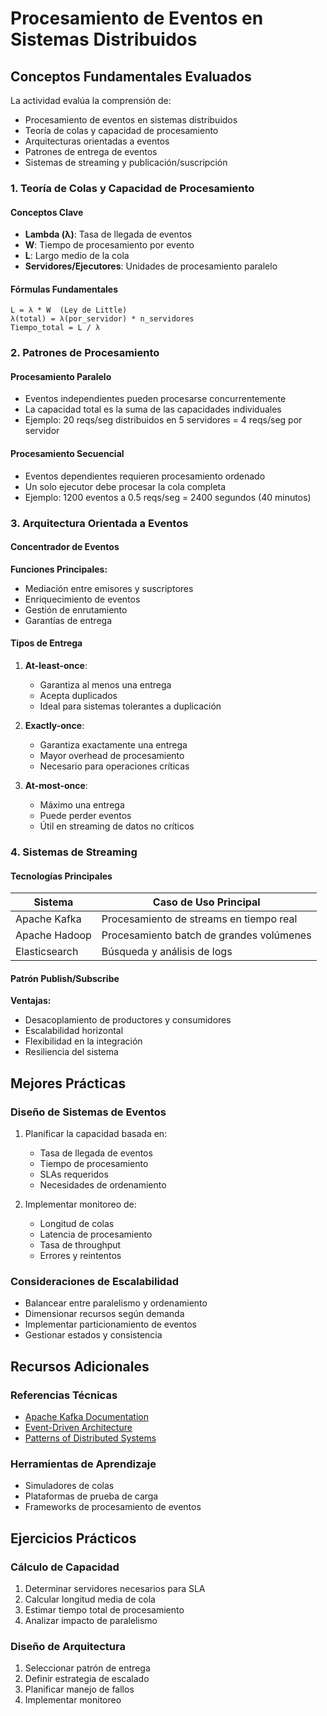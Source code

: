 # Procesamiento de Eventos en Sistemas Distribuidos

## Conceptos Fundamentales Evaluados

La actividad evalúa la comprensión de:

- Procesamiento de eventos en sistemas distribuidos
- Teoría de colas y capacidad de procesamiento
- Arquitecturas orientadas a eventos
- Patrones de entrega de eventos
- Sistemas de streaming y publicación/suscripción

### 1. Teoría de Colas y Capacidad de Procesamiento

#### Conceptos Clave

- **Lambda (λ)**: Tasa de llegada de eventos
- **W**: Tiempo de procesamiento por evento
- **L**: Largo medio de la cola
- **Servidores/Ejecutores**: Unidades de procesamiento paralelo

#### Fórmulas Fundamentales

```
L = λ * W  (Ley de Little)
λ(total) = λ(por_servidor) * n_servidores
Tiempo_total = L / λ
```

### 2. Patrones de Procesamiento

#### Procesamiento Paralelo

- Eventos independientes pueden procesarse concurrentemente
- La capacidad total es la suma de las capacidades individuales
- Ejemplo: 20 reqs/seg distribuidos en 5 servidores = 4 reqs/seg por servidor

#### Procesamiento Secuencial

- Eventos dependientes requieren procesamiento ordenado
- Un solo ejecutor debe procesar la cola completa
- Ejemplo: 1200 eventos a 0.5 reqs/seg = 2400 segundos (40 minutos)

### 3. Arquitectura Orientada a Eventos

#### Concentrador de Eventos

**Funciones Principales:**

- Mediación entre emisores y suscriptores
- Enriquecimiento de eventos
- Gestión de enrutamiento
- Garantías de entrega

#### Tipos de Entrega

1. **At-least-once**:

   - Garantiza al menos una entrega
   - Acepta duplicados
   - Ideal para sistemas tolerantes a duplicación

2. **Exactly-once**:

   - Garantiza exactamente una entrega
   - Mayor overhead de procesamiento
   - Necesario para operaciones críticas

3. **At-most-once**:
   - Máximo una entrega
   - Puede perder eventos
   - Útil en streaming de datos no críticos

### 4. Sistemas de Streaming

#### Tecnologías Principales

| Sistema       | Caso de Uso Principal                    |
| ------------- | ---------------------------------------- |
| Apache Kafka  | Procesamiento de streams en tiempo real  |
| Apache Hadoop | Procesamiento batch de grandes volúmenes |
| Elasticsearch | Búsqueda y análisis de logs              |

#### Patrón Publish/Subscribe

**Ventajas:**

- Desacoplamiento de productores y consumidores
- Escalabilidad horizontal
- Flexibilidad en la integración
- Resiliencia del sistema

## Mejores Prácticas

### Diseño de Sistemas de Eventos

1. Planificar la capacidad basada en:

   - Tasa de llegada de eventos
   - Tiempo de procesamiento
   - SLAs requeridos
   - Necesidades de ordenamiento

2. Implementar monitoreo de:
   - Longitud de colas
   - Latencia de procesamiento
   - Tasa de throughput
   - Errores y reintentos

### Consideraciones de Escalabilidad

- Balancear entre paralelismo y ordenamiento
- Dimensionar recursos según demanda
- Implementar particionamiento de eventos
- Gestionar estados y consistencia

## Recursos Adicionales

### Referencias Técnicas

- [Apache Kafka Documentation](https://kafka.apache.org/documentation/)
- [Event-Driven Architecture](https://martinfowler.com/articles/201701-event-driven.html)
- [Patterns of Distributed Systems](https://martinfowler.com/articles/patterns-of-distributed-systems/)

### Herramientas de Aprendizaje

- Simuladores de colas
- Plataformas de prueba de carga
- Frameworks de procesamiento de eventos

## Ejercicios Prácticos

### Cálculo de Capacidad

1. Determinar servidores necesarios para SLA
2. Calcular longitud media de cola
3. Estimar tiempo total de procesamiento
4. Analizar impacto de paralelismo

### Diseño de Arquitectura

1. Seleccionar patrón de entrega
2. Definir estrategia de escalado
3. Planificar manejo de fallos
4. Implementar monitoreo
